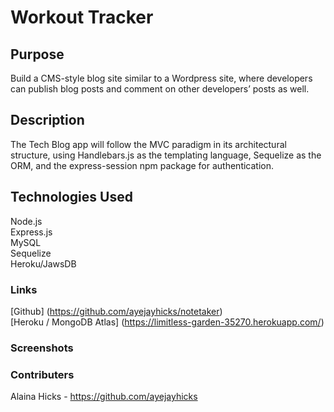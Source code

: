 # Workout Tracker

## Purpose
Build a CMS-style blog site similar to a Wordpress site, where developers can publish blog posts and comment on other developers’ posts as well.

## Description
The Tech Blog app will follow the MVC paradigm in its architectural structure, using Handlebars.js as the templating language, Sequelize as the ORM, and the express-session npm package for authentication.

## Technologies Used
Node.js  
Express.js  
MySQL  
Sequelize  
Heroku/JawsDB  

### Links
[Github] (https://github.com/ayejayhicks/notetaker)  
[Heroku / MongoDB Atlas] (https://limitless-garden-35270.herokuapp.com/)

### Screenshots  
 
### Contributers
Alaina Hicks - https://github.com/ayejayhicks